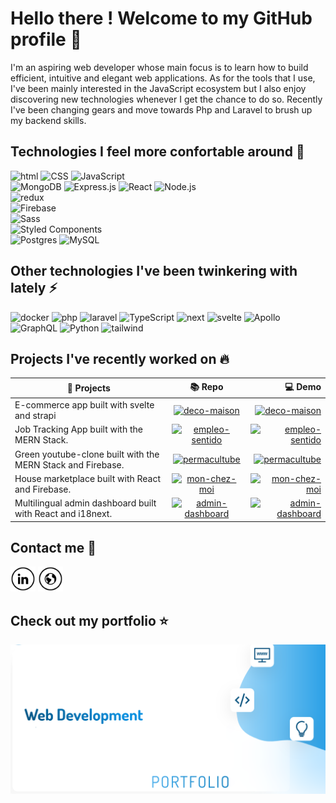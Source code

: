 # Hello there ! Welcome to my GitHub profile :wave:

I'm an aspiring web developer whose main focus is to learn how to build efficient, intuitive and elegant web applications. As for the tools that I use, I've been mainly interested in the JavaScript ecosystem but I also enjoy discovering new technologies whenever I get the chance to do so. Recently I've been changing gears and move towards Php and Laravel to brush up my backend skills.

## Technologies I feel more confortable around :rocket:
<div><img alt="html" src="https://img.shields.io/badge/-HTML-E34F26.svg?logo=html5&logoColor=white" />
<img alt="CSS" src="https://img.shields.io/badge/CSS-1572B6.svg?logo=css3&logoColor=white">
<img alt="JavaScript" src="https://img.shields.io/badge/-JavaScript-yellow.svg?logo=javascript&logoColor=white"></div>
<div>
<img alt="MongoDB" src ="https://img.shields.io/badge/MongoDB-4ea94b.svg?logo=mongodb&logoColor=white">
<img alt="Express.js" src="https://img.shields.io/badge/Express.js-404d59.svg?logo=express&logoColor=white">
<img alt="React" src="https://img.shields.io/badge/-React-45b8d8.svg?logo=react&logoColor=white" />
<img alt="Node.js" src="https://img.shields.io/badge/Node.js-43853D.svg?logo=node.js&logoColor=white">
 </div>
 <div>
 <div>
<img alt="redux" src="https://img.shields.io/badge/-Redux-764ABC.svg?logo=redux&logoColor=white" />
 </div>
 <div>
<img alt="Firebase" src="https://img.shields.io/badge/-Firebase-039BE5.svg?&logo=Firebase&logoColor=white" />
 </div>
 <div>
<img alt="Sass" src="https://img.shields.io/badge/Sass-CC6699.svg?logo=sass&logoColor=white" />
 </div>
 <div>
<img alt="Styled Components" src="https://img.shields.io/badge/-Styled_Components-db7092.svg?logo=styled-components&logoColor=white" />
</div>
 <img alt="Postgres" src="https://img.shields.io/badge/postgres-%23316192.svg?logo=postgresql&logoColor=white">
 <img alt="MySQL" src="https://img.shields.io/badge/MySQL-black.svg?logo=mysql&logoColor=white">
 </div>

## Other technologies I've been twinkering with lately :zap:
<div>
<img alt="docker" src="https://img.shields.io/badge/docker-%230db7ed.svg?logo=docker&logoColor=white" />
<img alt="php" src="https://img.shields.io/badge/php-%23777BB4.svg?logo=php&logoColor=white">
<img alt="laravel" src="https://img.shields.io/badge/laravel-%23FF2D20.svg?logo=laravel&logoColor=white"/>
 <img alt="TypeScript" src="https://img.shields.io/badge/-TypeScript-007ACC.svg?logo=typescript&logoColor=white" />
 <img alt="next" src="https://img.shields.io/badge/Next-black.svg?logo=next.js&logoColor=white" >
 <img alt="svelte" src="https://img.shields.io/badge/svelte-%23f1413d.svg?logo=svelte&logoColor=white">
<img alt="Apollo" src="https://img.shields.io/badge/-Apollo%20GraphQL-311C87.svg?logo=apollo-graphql&logoColor=white" />
<img alt="GraphQL" src="https://img.shields.io/badge/-GraphQL-E10098.svg?logo=graphql&logoColor=white" />
 <img alt="Python" src="https://img.shields.io/badge/Python-14354C.svg?logo=python&logoColor=white">
<img alt="tailwind" src="https://img.shields.io/badge/tailwindcss-%2338B2AC.svg?logo=tailwind-css&logoColor=white"> 

</div>

## Projects I've recently worked on :fire:
| <b>🦜 Projects</b>    |  <b>📚 Repo</b>    | <b>💻 Demo</b>   |
| ------------- |:-------------:| -----:|
| E-commerce app built with svelte and strapi | <a href="https://github.com/LouisLeca22/deco-maison"><img alt="deco-maison" src="https://img.shields.io/static/v1?label=&message=deco--maison&color=000605&logo=github&logoColor=FFFFFF&labelColor=000605"/></a> |  <a href="https://deco-maison.netlify.app/"><img alt="deco-maison" src="https://img.shields.io/static/v1?label=&message=deco--maison&color=343b41&logo=netlify&logoColor=FFFFFF&labelColor=000605"/></a>  |
| Job Tracking App built with the MERN Stack. | <a href="https://github.com/LouisLeca22/empleo-sentido"><img alt="empleo-sentido" src="https://img.shields.io/static/v1?label=&message=empleo--sentido&color=000605&logo=github&logoColor=FFFFFF&labelColor=000605"/></a> |  <a href="https://empleo-sentido.onrender.com/"><img alt="empleo-sentido" src="https://img.shields.io/static/v1?label=&message=empleo--sentido&color=343b41&logo=heroku&logoColor=FFFFFF&labelColor=000605"/></a>  |
| Green youtube-clone built with the MERN Stack and Firebase. | <a href="https://github.com/LouisLeca22/permacultube"><img alt="permacultube" src="https://img.shields.io/static/v1?label=&message=permacultube&color=000605&logo=github&logoColor=FFFFFF&labelColor=000605"/></a> |  <a href="https://permacultube.vercel.app/"><img alt="permacultube" src="https://img.shields.io/static/v1?label=&message=permacultube&color=343b41&logo=vercel&logoColor=FFFFFF&labelColor=000605"/></a>  |
| House marketplace built with React and Firebase. | <a href="https://github.com/LouisLeca22/mon-chez-moi"><img alt="mon-chez-moi" src="https://img.shields.io/static/v1?label=&message=mon--chez--moi&color=000605&logo=github&logoColor=FFFFFF&labelColor=000605"/></a> |  <a href="https://mon-chez-moi.vercel.app/"><img alt="mon-chez-moi" src="https://img.shields.io/static/v1?label=&message=mon--chez--moi&color=343b41&logo=vercel&logoColor=FFFFFF&labelColor=000605"/></a>  |
| Multilingual admin dashboard built with React and i18next. | <a href="https://github.com/LouisLeca22/admin-dashboard"><img alt="admin-dashboard" src="https://img.shields.io/static/v1?label=&message=admin--dashboard&color=000605&logo=github&logoColor=FFFFFF&labelColor=000605"/></a> |  <a href="https://dashboard-4886f.web.app/"><img alt="admin-dashboard" src="https://img.shields.io/static/v1?label=&message=admin--dashboard&color=343b41&logo=firebase&logoColor=FFFFFF&labelColor=000605"/></a>  |





## Contact me :speech_balloon:

<a href="https://www.linkedin.com/in/louis-leca/" target="_blank"><img src="assets/in.png" alt="LinkedIn" width="40"></a>
<a href="https://louis-leca.web.app" target="_blank"><img src="assets/www.png" alt="web" width="40"></a>

## Check out my portfolio :star:

<a  href="http://louis-leca.web.app">
 <img src="./assets/website.png" alt="website" />
</a>
